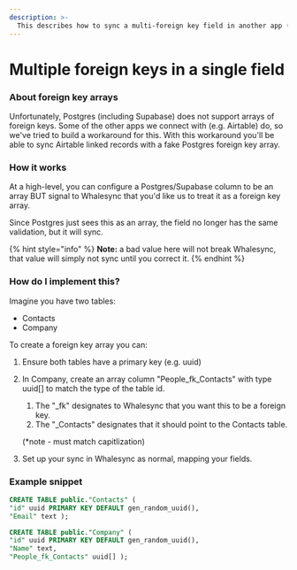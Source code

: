 ```yaml
---
description: >-
  This describes how to sync a multi-foreign key field in another app (e.g. Airtable) to Postgres or Supabase
---
```


# Multiple foreign keys in a single field

### **About foreign key arrays**

Unfortunately, Postgres (including Supabase) does not support arrays of foreign keys. Some of the other apps we connect with (e.g. Airtable) do, so we've tried to build a workaround for this. With this workaround you'll be able to sync Airtable linked records with a fake Postgres foreign key array.

### **How it works**

At a high-level, you can configure a Postgres/Supabase column to be an array BUT signal to Whalesync that you'd like us to treat it as a foreign key array.

Since Postgres just sees this as an array, the field no longer has the same validation, but it will sync.

{% hint style="info" %}
**Note:** a bad value here will not break Whalesync, that value will simply not sync until you correct it.&#x20;
{% endhint %}

### **How do I implement this?**

Imagine you have two tables:

- Contacts
- Company

To create a foreign key array you can:

1. Ensure both tables have a primary key (e.g. uuid)
2. In Company, create an array column "People_fk_Contacts" with type uuid\[] to match the type of the table id.

   1. The "\_fk" designates to Whalesync that you want this to be a foreign key.
   2. The "\_Contacts" designates that it should point to the Contacts table.

   (\*note - must match capitlization)

3. Set up your sync in Whalesync as normal, mapping your fields.

### **Example snippet**

```sql
CREATE TABLE public."Contacts" (
"id" uuid PRIMARY KEY DEFAULT gen_random_uuid(),
"Email" text );

CREATE TABLE public."Company" (
"id" uuid PRIMARY KEY DEFAULT gen_random_uuid(),
"Name" text,
"People_fk_Contacts" uuid[] );
```
